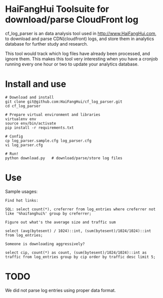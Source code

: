 # HaiFangHui Toolsuite for download/parse CloudFront log


cf_log_parser is an data analysis tool used in
http://www.HaiFangHui.com, to download and parse CDN(cloudfront) logs,
and store them in analytics database for further study and research.

This tool would track which log files have already been processed, and
ignore them. This makes this tool very interesting when you have a
cronjob running every one hour or two to update your analytics
database.


# Install and use

```
# Download and install
git clone git@github.com:HaiFangHui/cf_log_parser.git
cd cf_log_parser

# Prepare virtual environment and libraries
virtualenv env
source env/bin/activate
pip install -r requirements.txt

# Config
cp log_parser.sample.cfg log_parser.cfg  
vi log_parser.cfg

# Run!
python download.py   # download/parse/store log files
```


# Use

Sample usages:

```
Find hot links:

SQL: select count(*), creferrer from log_entries where creferrer not like '%haifanghui%' group by creferrer;
```


```
Figure out what's the average size and traffic sum

select (avg(bytesent) / 1024)::int, (sum(bytesent)/1024/1024)::int from log_entries;
```
 
 
```
Someone is downloading aggressively?

select cip, count(*) as count, (sum(bytesent)/1024/1024)::int as traffic from log_entries group by cip order by traffic desc limit 5;
```


# TODO

We did not parse log entries using proper data format.
